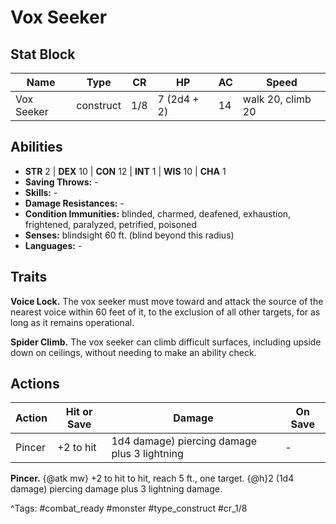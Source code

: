 # Vox Seeker

## Stat Block

| Name | Type | CR | HP | AC | Speed |
|------|------|----|----|----|-------|
| Vox Seeker | construct | 1/8 | 7 (2d4 + 2) | 14 | walk 20, climb 20 |

## Abilities

- **STR** 2 | **DEX** 10 | **CON** 12 | **INT** 1 | **WIS** 10 | **CHA** 1
- **Saving Throws:** -  
- **Skills:** -  
- **Damage Resistances:** -  
- **Condition Immunities:** blinded, charmed, deafened, exhaustion, frightened, paralyzed, petrified, poisoned  
- **Senses:** blindsight 60 ft. (blind beyond this radius)  
- **Languages:** -

## Traits

**Voice Lock.** The vox seeker must move toward and attack the source of the nearest voice within 60 feet of it, to the exclusion of all other targets, for as long as it remains operational.

**Spider Climb.** The vox seeker can climb difficult surfaces, including upside down on ceilings, without needing to make an ability check.


## Actions

| Action | Hit or Save | Damage | On Save |
|--------|--------------|--------|----------|
| Pincer | +2 to hit | 1d4 damage) piercing damage plus 3 lightning | - |

**Pincer.** {@atk mw} +2 to hit to hit, reach 5 ft., one target. {@h}2 (1d4 damage) piercing damage plus 3 lightning damage.


^Tags: #combat_ready #monster #type_construct #cr_1/8